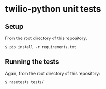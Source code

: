# twilio-python unit tests

## Setup

From the root directory of this repository:

    $ pip install -r requirements.txt 

## Running the tests

Again, from the root directory of this repository:

    $ nosetests tests/
